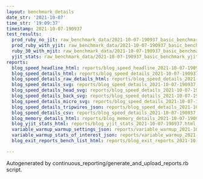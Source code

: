 ```yaml
---
layout: benchmark_details
date_str: '2021-10-07'
time_str: '19:09:37'
timestamp: 2021-10-07-190937
test_results:
  prod_ruby_no_jit: raw_benchmark_data/2021-10-07-190937_basic_benchmark_prod_ruby_no_jit.json
  prod_ruby_with_yjit: raw_benchmark_data/2021-10-07-190937_basic_benchmark_prod_ruby_with_yjit.json
  ruby_30_with_mjit: raw_benchmark_data/2021-10-07-190937_basic_benchmark_ruby_30_with_mjit.json
  yjit_stats: raw_benchmark_data/2021-10-07-190937_basic_benchmark_yjit_stats.json
reports:
  blog_speed_headline_html: reports/blog_speed_headline_2021-10-07-190937.html
  blog_speed_details_html: reports/blog_speed_details_2021-10-07-190937.html
  blog_speed_details_raw_details_html: reports/blog_speed_details_2021-10-07-190937.raw_details.html
  blog_speed_details_svg: reports/blog_speed_details_2021-10-07-190937.svg
  blog_speed_details_head_svg: reports/blog_speed_details_2021-10-07-190937.head.svg
  blog_speed_details_back_svg: reports/blog_speed_details_2021-10-07-190937.back.svg
  blog_speed_details_micro_svg: reports/blog_speed_details_2021-10-07-190937.micro.svg
  blog_speed_details_tripwires_json: reports/blog_speed_details_2021-10-07-190937.tripwires.json
  blog_speed_details_csv: reports/blog_speed_details_2021-10-07-190937.csv
  blog_memory_details_html: reports/blog_memory_details_2021-10-07-190937.html
  blog_yjit_stats_html: reports/blog_yjit_stats_2021-10-07-190937.html
  variable_warmup_warmup_settings_json: reports/variable_warmup_2021-10-07-190937.warmup_settings.json
  variable_warmup_stats_of_interest_json: reports/variable_warmup_2021-10-07-190937.stats_of_interest.json
  blog_exit_reports_bench_list_html: reports/blog_exit_reports_2021-10-07-190937.bench_list.html

---
```

Autogenerated by continuous_reporting/generate_and_upload_reports.rb script.
